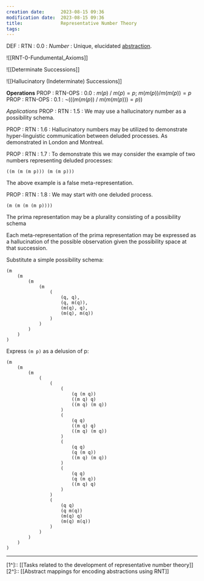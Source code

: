 ```yaml
---
creation date:		2023-08-15 09:36
modification date:	2023-08-15 09:36
title: 				Representative Number Theory
tags:
---
```


DEF : RTN : 0.0 : $Number$ : Unique, elucidated [abstraction](obsidian://open?vault=Master&file=Research%20and%20Development%2FFundamental%20Metaphysics%2FProcess%20Calculus%2FDefinitions%2C%20Axioms%2C%20Propositions%2FDef-TC-0.1.2-abstraction).

![[RNT-0-Fundumental_Axioms]]

![[Determinate Successions]]

![[Hallucinatory (Indeterminate) Successions]]

**Operations**
PROP : RTN-OPS : 0.0 : $m(p)\ /\ m(p) = p$; $m(m(p)) / m(m(p)) = p$
PROP : RTN-OPS : 0.1  : $\lnot(((m(m(p))\ / \  m(m(m(p))) = p))$

*Applications*
PROP : RTN : 1.5 : We may use a hallucinatory number as a possibility schema.

PROP : RTN : 1.6 : Hallucinatory numbers may be utilized to demonstrate hyper-linguistic communication between deluded processes. As demonstrated in London and Montreal. 

PROP : RTN : 1.7 : To demonstrate this we may consider the example of two numbers representing deluded processes:

```
((m (m (m p))) (m (m p)))
```

The above example is a false meta-representation.

PROP : RTN : 1.8 : We may start with one deluded process.

```
(m (m (m (m p))))
```

The prima representation may be a plurality consisting of a possibility schema

Each meta-representation of the prima representation may be expressed as a hallucination of the possible observation given the possibility space at that succession.

Substitute a simple possibility schema:
```
(m 
	(m 
		(m 
			(m 
				(
					(q, q), 
					(q, m(q)),
					(m(q), q), 
					(m(q), m(q))
				)
			)
		)
	)
)
```

Express `(m p)` as a delusion of p:
```
(m 
	(m 
		(m 
			(
				(
					(
						(q (m q))
						((m q) q)
						((m q) (m q))
					)
					(
						(q q)
						((m q) q)
						((m q) (m q))
					)
					(
						(q q)
						(q (m q))
						((m q) (m q))
					)
					(
						(q q)
						(q (m q))
						((m q) q)
					)
				) 
				(
					(q q) 
					(q m(q))
					(m(q) q) 
					(m(q) m(q))
				)
			)
		)
	)
)
```

---
[1^]:: [[Tasks related to the development of representative number theory]]
[2^]:: [[Abstract mappings for encoding abstractions using RNT]]